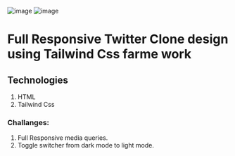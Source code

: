 
![image](https://user-images.githubusercontent.com/92198960/201081505-f1072681-9443-4ea8-bee2-a647ed419594.png)
![image](https://user-images.githubusercontent.com/92198960/201082010-e8910ac5-9c4b-4629-b768-6f0b09fe242d.png)



# Full Responsive Twitter Clone design using Tailwind Css farme work

## Technologies

 1. HTML
 2. Tailwind Css

### Challanges:

 1. Full Responsive media queries.
 2. Toggle switcher from dark mode to light mode. 

